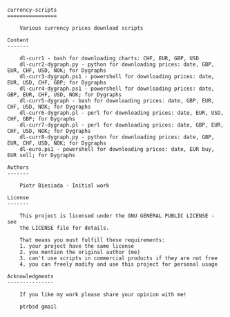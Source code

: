 	currency-scripts
	================

		Various currency prices download scripts

	Content
	-------

		dl-curr1 - bash for downloading charts: CHF, EUR, GBP, USD
		dl-curr2-dygraph.py - python for downloading prices: date, GBP, EUR, CHF, USD, NOK; for Dygraphs
		dl-curr3-dygraph.ps1 - powershell for downloading prices: date, EUR, USD, CHF, GBP; for Dygraphs
		dl-curr4-dygraph.ps1 - powershell for downloading prices: date, GBP, EUR, CHF, USD, NOK; for Dygraphs
		dl-curr5-dygraph - bash for downloading prices: date, GBP, EUR, CHF, USD, NOK; for Dygraphs
		dl-curr6-dygraph.pl - perl for downloading prices: date, EUR, USD, CHF, GBP; for Dygraphs
		dl-curr7-dygraph.pl - perl for downloading prices: date, GBP, EUR, CHF, USD, NOK; for Dygraphs
		dl-curr8-dygraph.py - python for downloading prices: date, GBP, EUR, CHF, USD, NOK; for Dygraphs
		dl-euro.ps1 - powershell for downloading prices: date, EUR buy, EUR sell; for Dygraphs

	Authors
	-------

		Piotr Biesiada - Initial work

	License
	-------

		This project is licensed under the GNU GENERAL PUBLIC LICENSE - see
		the LICENSE file for details.

		That means you must fulfill these requirements:
		1. your project have the same license
		2. you mention the original author (me)
		3. can't use scripts in commercial products if they are not free
		4. you can freely modify and use this project for personal usage

	Acknowledgments
	---------------

		If you like my work please share your opinion with me!

		ptrbsd gmail
